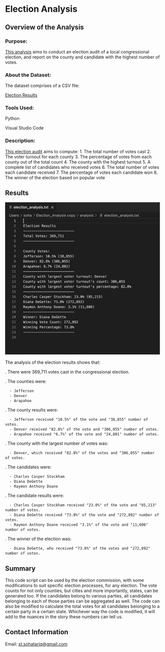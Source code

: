 # Election Analysis
## Overview of the Analysis
### Purpose:
[This analysis](https://github.com/SohaT7/Election_Analysis/blob/main/PyPoll_Challenge.py) aims to conduct an election audit of a local congressional election, and report on the county and candidate with the highest number of votes. 

### About the Dataset:
The dataset comprises of a CSV file:

[Election Results](https://github.com/SohaT7/Election_Analysis/blob/main/Resources/election_results.csv) 

### Tools Used:
Python

Visual Studio Code

### Description:
[This election audit](https://github.com/SohaT7/Election_Analysis/blob/main/PyPoll_Challenge.py) aims to compute:
        1. The total number of votes cast
        2. The voter turnout for each county
        3. The percentage of votes from each county out of the total count
        4. The county with the highest turnout
        5. A complete list of candidates who received votes
        6. The total number of votes each candidate received
        7. The percentage of votes each candidate won
        8. The winner of the election based on popular vote

## Results
![Election Audit Results](https://github.com/SohaT7/Election_Analysis/blob/main/Images/Image_election_audit_results%204.17.53%20PM.png)

The analysis of the election results shows that:

  . There were 369,711 votes cast in the congressional election.
  
  . The counties were:
  
      - Jefferson
      - Denver
      - Arapahoe
  
  . The county results were:
  
      - Jefferson received "10.5%" of the vote and "38,855" number of votes.
      - Denver received "82.8%" of the vote and "306,055" number of votes.
      - Arapahoe received "6.7%" of the vote and "24,801" number of votes.
  
  . The county with the largest number of votes was:
  
      - Denver, which received "82.8%" of the votes and "306,055" number of votes.
  
  . The candidates were:
  
      - Charles Casper Stockham
      - Diana DeGette
      - Raymon Anthony Doane
    
  . The candidate results were:
  
      - Charles Casper Stockham received "23.0%" of the vote and "85,213" number of votes.
      - Diana DeGette received "73.8%" of the vote and "272,892" number of votes.
      - Raymon Anthony Doane received "3.1%" of the vote and "11,606" number of votes.
    
  . The winner of the election was:
  
      - Diana DeGette, who received "73.8%" of the votes and "272,892" number of votes.

## Summary
This code script can be used by the election commission, with some modifications to suit specific election processes, for any election. The vote counts for not only counties, but cities and more importantly, states, can be generated too. If the candidates belong to various parties, all candidates belonging to each of those parties can be aggregated as well. The code can also be modified to calculate the total votes for all candidates belonging to a certain party in a certain state. Whichever way the code is modified, it will add to the nuances in the story these numbers can tell us.

## Contact Information
Email: st.sohatariq@gmail.com
